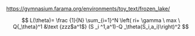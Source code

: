 https://gymnasium.farama.org/environments/toy_text/frozen_lake/  

$$ L(\theta)= \frac {1}{N} \sum_{i=1}^N \left( ri+ \gamma \ max \ Q{_\theta}^1 &\text {zzz$a^1$} (S _i ^1,a^1)-Q _\theta(S_i,a_i)\right)^2  $$
